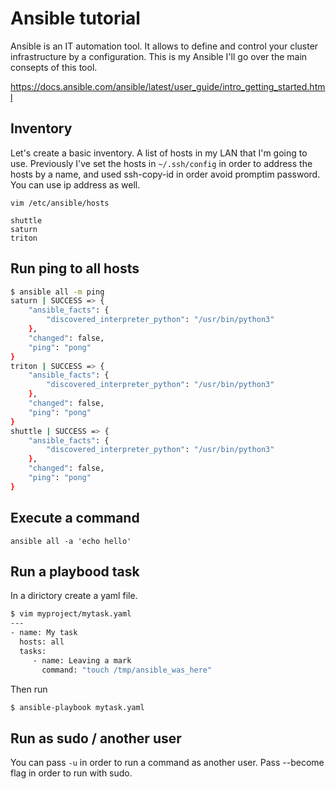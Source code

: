 # Ansible tutorial

Ansible is an IT automation tool. It allows to define and control your cluster infrastructure by a configuration. This is my Ansible I'll go over the main consepts of this tool.

https://docs.ansible.com/ansible/latest/user_guide/intro_getting_started.html

## Inventory

Let's create a basic inventory. A list of hosts in my LAN that I'm going to use. Previously I've set the hosts in `~/.ssh/config` in order to address the hosts by a name, and used ssh-copy-id in order avoid promptim password. You can use ip address as well.

```
vim /etc/ansible/hosts
```

```
shuttle
saturn
triton
```

## Run ping to all hosts
```bash
$ ansible all -m ping
saturn | SUCCESS => {
    "ansible_facts": {
        "discovered_interpreter_python": "/usr/bin/python3"
    },
    "changed": false,
    "ping": "pong"
}
triton | SUCCESS => {
    "ansible_facts": {
        "discovered_interpreter_python": "/usr/bin/python3"
    },
    "changed": false,
    "ping": "pong"
}
shuttle | SUCCESS => {
    "ansible_facts": {
        "discovered_interpreter_python": "/usr/bin/python3"
    },
    "changed": false,
    "ping": "pong"
}

```



## Execute a command
	ansible all -a 'echo hello'

## Run a playbood task
In a dirictory create a yaml file.
```bash
$ vim myproject/mytask.yaml
---
- name: My task
  hosts: all
  tasks:
     - name: Leaving a mark
       command: "touch /tmp/ansible_was_here"
```
Then run 
```bash
$ ansible-playbook mytask.yaml
```

## Run as sudo / another user
You can pass `-u` in order to run a command as another user. 
Pass --become flag in order to run with sudo.